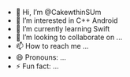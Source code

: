 - 👋 Hi, I’m @CakewthinSUm
- 👀 I’m interested in C++ Android 
- 🌱 I’m currently learning Swift
- 💞️ I’m looking to collaborate on ...
- 📫 How to reach me ...
- 😄 Pronouns: ...
- ⚡ Fun fact: ...

<!---
CakewthinSUm/CakewthinSUm is a ✨ special ✨ repository because its `README.md` (this file) appears on your GitHub profile.
You can click the Preview link to take a look at your changes.
--->
